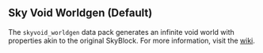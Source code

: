 ## Sky Void Worldgen (Default)
The `skyvoid_worldgen` data pack generates an infinite void world with properties akin to the original SkyBlock. For more information, visit the [wiki](https://github.com/BPR02/SkyBlock_Collection/wiki).
